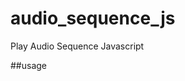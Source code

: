 # audio_sequence_js
Play Audio Sequence Javascript

##usage
<script src="path/to/audio_sequence.js"></script>
<br />
<script><br />
  playSounds(['path/to/sound1.mp3','path/to/sound2.mp3','path/to/sound3.mp3']);<br />
</script>
